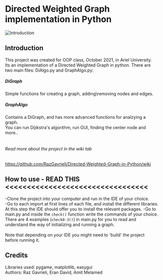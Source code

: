 # Directed Weighted Graph implementation in Python
![Introduction](https://user-images.githubusercontent.com/90526270/147094128-6f8113fb-7cb2-4794-b24c-87477a0599c6.png)


## Introduction
This project was created for OOP class, October 2021, in Ariel University. </br>
Its an implementation of a Directed Weighted Graph in python. There are two main files: DiAlgo.py and GraphAlgo.py: </br>
##### DiGraph
Simple functions for creating a graph, adding\removing nodes and edges.
##### GraphAlgo
Contains a DiGraph, and has more advanced functions for analzying a graph. </br>
You can run Dijikstra's algorithm, run GUI, finding the center node and more..
</br>
</br>
###### Read more about the project in the wiki tab
https://github.com/RazGavrieli/Directed-Weighted-Graph-in-Python/wiki

## How to use - READ THIS <<<<<<<<<<<<<<<<<<<<<<<<<<<<<<<<<
-Clone the project into your computer and run in the IDE of your choice. </br>
-Go to each import at first lines of each file, and install the different libraries. At this step the IDE should offer you to install the relevant packages. 
-Go to main.py and inside the `check()` function write the commands of your choice. </br>
There are 4 examples (`check0-3()`) in main.py for you to read and understand the way of initializing and running a graph. </br>
</br>
Note that depending on your IDE you might need to 'build' the project before running it. </br>

## Credits
Libraries used: pygame, matplotlib, easygui </br>
Authors: Raz Gavrieli, Eran David, Amit Melamed
